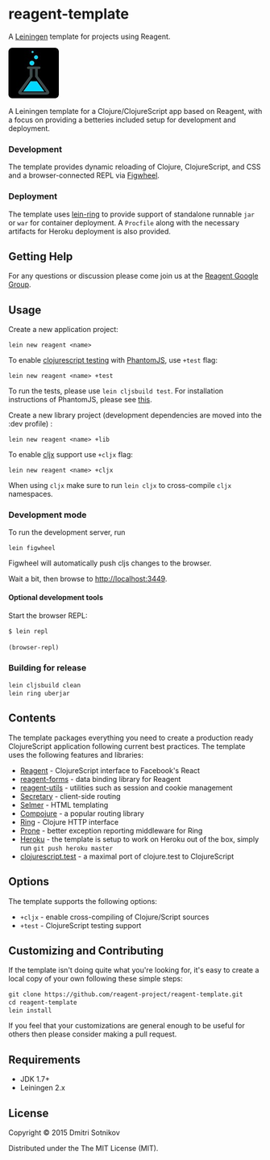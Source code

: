 # reagent-template

A [Leiningen](http://leiningen.org/) template for projects using Reagent.

![reagent-template](logo-rounded.jpg)

A Leiningen template for a Clojure/ClojureScript app based on Reagent, with a focus on providing
a betteries included setup for development and deployment.

### Development

The template provides dynamic reloading of Clojure, ClojureScript, and CSS and a browser-connected REPL
via [Figwheel](https://github.com/bhauman/lein-figwheel).

### Deployment

The template uses [lein-ring](https://github.com/weavejester/lein-ring) to provide
support of standalone runnable `jar` or `war` for container deployment. A `Procfile`
along with the necessary artifacts for Heroku deployment is also provided.

## Getting Help

For any questions or discussion please come join us at the [Reagent Google Group](https://groups.google.com/forum/#!forum/reagent-project).

## Usage

Create a new application project:

```
lein new reagent <name>
```

To enable [clojurescript testing](https://github.com/cemerick/clojurescript.test) with [PhantomJS](http://phantomjs.org/), use `+test` flag:

```
lein new reagent <name> +test
```
To run the tests, please use `lein cljsbuild test`. For installation instructions of PhantomJS, please see [this](http://phantomjs.org/download.html).


Create a new library project (development dependencies are moved into the :dev profile) :

```
lein new reagent <name> +lib
```


To enable [cljx](https://github.com/lynaghk/cljx) support use `+cljx` flag:

```
lein new reagent <name> +cljx
```
When using `cljx` make sure to run `lein cljx` to cross-compile `cljx` namespaces.


### Development mode

To run the development server, run

```
lein figwheel
```
Figwheel will automatically push cljs changes to the browser.

Wait a bit, then browse to [http://localhost:3449](http://localhost:3449).

#### Optional development tools

Start the browser REPL:

```
$ lein repl

(browser-repl)
```

### Building for release

```
lein cljsbuild clean
lein ring uberjar
```

## Contents

The template packages everything you need to create a production ready ClojureScript application following current best practices. The template uses the following features and libraries:

* [Reagent](https://github.com/reagent-project/reagent) - ClojureScript interface to Facebook's React
* [reagent-forms](https://github.com/reagent-project/reagent-forms) - data binding library for Reagent
* [reagent-utils](https://github.com/reagent-project/reagent-utils) - utilities such as session and cookie management
* [Secretary](https://github.com/gf3/secretary) - client-side routing
* [Selmer](https://github.com/yogthos/Selmer) - HTML templating
* [Compojure](https://github.com/weavejester/compojure) - a popular routing library
* [Ring](https://github.com/ring-clojure/ring) - Clojure HTTP interface
* [Prone](https://github.com/magnars/prone) - better exception reporting middleware for Ring
* [Heroku](https://www.heroku.com/) - the template is setup to work on Heroku out of the box, simply run `git push heroku master`
* [clojurescript.test](https://github.com/cemerick/clojurescript.test) - a maximal port of clojure.test to ClojureScript
 
## Options

The template supports the following options:

* `+cljx` - enable cross-compiling of Clojure/Script sources
* `+test` - ClojureScript testing support
 
## Customizing and Contributing

If the template isn't doing quite what you're looking for, it's easy to create a local copy of your own following these simple steps:

```
git clone https://github.com/reagent-project/reagent-template.git
cd reagent-template
lein install
```

If you feel that your customizations are general enough to be useful for others then please consider making a pull request.

## Requirements

* JDK 1.7+
* Leiningen 2.x

## License

Copyright © 2015 Dmitri Sotnikov 

Distributed under the The MIT License (MIT).



